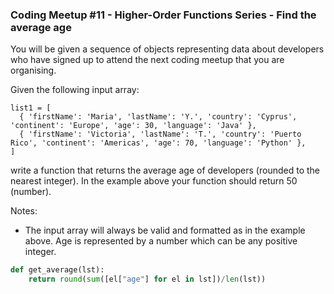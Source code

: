 ### Coding Meetup #11 - Higher-Order Functions Series - Find the average age
You will be given a sequence of objects representing data about developers who have signed up to attend the next coding meetup that you are organising.

Given the following input array:

```
list1 = [
  { 'firstName': 'Maria', 'lastName': 'Y.', 'country': 'Cyprus', 'continent': 'Europe', 'age': 30, 'language': 'Java' },
  { 'firstName': 'Victoria', 'lastName': 'T.', 'country': 'Puerto Rico', 'continent': 'Americas', 'age': 70, 'language': 'Python' },
]
```

write a function that returns the average age of developers (rounded to the nearest integer). In the example above your function should return 50 (number).

Notes:
<ul>
  <li>The input array will always be valid and formatted as in the example above. Age is represented by a number which can be any positive integer.</li>
</ul>

```py
def get_average(lst): 
    return round(sum([el["age"] for el in lst])/len(lst))
```
